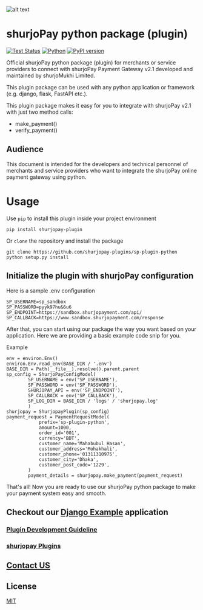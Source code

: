 ![alt text](https://shurjopay.com.bd/dev/images/shurjoPay.png)
# shurjoPay python package (plugin)
[![Test Status](https://github.com/rust-random/rand/workflows/Tests/badge.svg?event=push)]()
[![Python](https://img.shields.io/pypi/pyversions/shurjopay-V2)](https://badge.fury.io/py/tensorflow)
[![PyPI version](https://badge.fury.io/py/shurjopay-V2.svg)](https://badge.fury.io/py/shurjopay-V2)


Official shurjoPay python package (plugin) for merchants or service providers to connect with shurjoPay Payment Gateway v2.1 developed and maintained by shurjoMukhi Limited.

This plugin package can be used with any python application or framework (e.g. django, flask, FastAPI etc.).

This plugin package makes it easy for you to integrate with shurjoPay v2.1 with just two method calls:

- make_payment()
- verify_payment()

## Audience

This document is intended for the developers and technical personnel of merchants and service providers who want to integrate the shurjoPay online payment gateway using python.

# Usage 

Use `pip` to install this plugin inside your project environment

```
pip install shurjopay-plugin
```
Or `clone` the repository and install the package

```
git clone https://github.com/shurjopay-plugins/sp-plugin-python
python setup.py install
```


## Initialize the plugin with shurjoPay configuration

Here is a sample .env configuration

```
SP_USERNAME=sp_sandbox
SP_PASSWORD=pyyk97hu&6u6
SP_ENDPOINT=https://sandbox.shurjopayment.com/api/
SP_CALLBACK=https://www.sandbox.shurjopayment.com/response
```
After that, you can start using our package the way you want based on your application. Here we are providing a basic example code snip for you.

Example

```
env = environ.Env()
environ.Env.read_env(BASE_DIR / '.env')
BASE_DIR = Path(__file__).resolve().parent.parent
sp_config = ShurjoPayConfigModel(
        SP_USERNAME = env('SP_USERNAME'),
        SP_PASSWORD = env('SP_PASSWORD'),
        SHURJOPAY_API = env('SP_ENDPOINT'),
        SP_CALLBACK = env('SP_CALLBACK'),
        SP_LOG_DIR = BASE_DIR / 'logs' / 'shurjopay.log'
        )
shurjopay = ShurjopayPlugin(sp_config)
payment_request = PaymentRequestModel(
            prefix='sp-plugin-python',
            amount=1000,
            order_id='001',
            currency='BDT',
            customer_name='Mahabubul Hasan',
            customer_address='Mohakhali',
            customer_phone='01311310975',
            customer_city='Dhaka',
            customer_post_code='1229',
        )
        payment_details = shurjopay.make_payment(payment_request)
```


That's all! Now you are ready to use our shurjoPay python package to make your payment system easy and smooth.

## Checkout our [Django Example](https://github.com/shurjopay-plugins/sp-plugin-usage-examples/tree/dev/django-app-python-plugin) application



### [Plugin Development Guideline](DEVELOPER_GUIDE.md)

### [shurjopay Plugins](https://github.com/shurjopay-plugins)

## [Contact US](https://shurjopay.com.bd/#contacts)

## License

[MIT](LICENSE)
